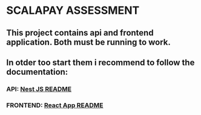 # SCALAPAY ASSESSMENT

## This project contains api and frontend application. Both must be running to work.

## In otder too start them i recommend to follow the documentation:

### API: [Nest JS README](https://github.com/gvbsxmoon/scalapay-assessment/blob/main/scalapay-api/README.md)
### FRONTEND: [React App README](https://github.com/gvbsxmoon/scalapay-assessment/blob/main/scalapay-app/README.md)
